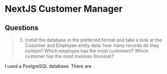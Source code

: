 # NextJS Customer Manager

## Questions

> 1. Install the database in the preferred format and take a look at the Customer and Employee entity data: how many records do they contain? Which employee has the most customers? Which customer has the most invoices (Invoice)?

I used a PostgreSQL database. There are 
